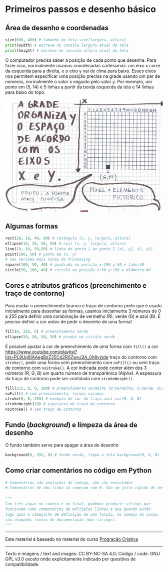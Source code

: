 # Primeiros passos e desenho básico

## Área de desenho e coordenadas

```python
size(600, 400) # tamanho da tela size(largura, altura) 
print(width) # escreve no console largura atual da tela
print(height) # escreve no console altura atual da tela
```

O computador precisa saber a posição de cada ponto que desenha. Para fazer isso, normalmente usamos coordenadas cartesianas: um eixo x corre da esquerda para a direita, e o eixo y vai de cima para baixo. Esses eixos nos permitem especificar uma posição precisa na grade usando um par de números, normalmente o valor x seguido pelo valor y. Por exemplo, um ponto em (5, 14) é 5 linhas a partir da borda esquerda da tela e 14 linhas para baixo do topo.

![coor](coord.jpg)

## Algumas formas

```python
rect(20, 10, 40, 80) # retângulo (x, y, largura, altura)
ellipse(10, 20, 50, 50) # oval (x, y, largura, altura)
line(10, 10, 50,50) # linha do ponto 1 ao ponto 2 (x1, y1, x2, y2)
point(100, 50) # ponto em (x, y)
# nas versões mais novas do Processing
square(100, 50, 40) # quadrado na posição x:100 y:50 e lado:40
circle(50, 100, 40) # círculo na posição x:50 y:100 e diâmetro:40
```

## Cores e atributos gráficos (preenchimento e traço de contorno)

Para mudar o preenchimento branco e traço de contorno preto que é usado inicialmente para desenhar as formas, usamos inicialmente 3 números de 0 a 255 para definir uma combinação de vermelho (R), verde (G) e azul (B). 
É preciso definir a cor *antes* de pedir o desenho de uma forma! 

```python
fill(0, 255, 0) # preenchimento verde
ellipse(50, 50, 50, 50) # produz um círculo verde
```

É possível ajustar a cor de preenchimento de uma forma com `fill()` a cor https://www.youtube.com/playlist?list=PL9Up8IAAegBzZ25Cd2R0ZwvJ3A_0h8yzide traço do contorno com `stroke()`, pedir uma forma sem preenchimento com `noFill()` ou sem traço de contorno com `noStroke()`. A cor indicada pode conter além dos 3 números (R, G, B) um quarto número de transparênica (Alpha). A espessura do traço de contorno pode ser contolada com `strokeWeight()`.

```python
fill(255, 0, 0, 100) # preenchimento vermelho (R:Vermelho, G:Verde, B:Azul, Alpha:Transparência)
noFill() # sem preenchimento, formas vazadas
stroke(0, 0, 255) # exemplo de cor do traço azul cor(R, G, B)
strokeWeight(10) # espessura do traço de contorno
noStroke() # sem traço de contorno
```

## Fundo (*background*) e limpeza da área de desenho

O fundo também serve para apagar a área de desenho

```python
background(0, 255, 0) # fundo verde, limpa a tela background(R, G, B)
```

## Como criar comentários no código em Python

```python
# Comentários são anotações do código, não são executados
# Comentários de uma linha só começam com #. São um jeito rápido de desativar uma linha!

"""
Com três aspas no começo e no final, podemos produzir strings que
funcionam como comentários de múltiplas linhas e que quando estão
logo após o cabeçalho de definição de uma função, no começo do corpo,
são chamados textos de documentação (doc-strings).
"""
```

---
Este material é baseado no material do curso [Progração Criativa](https://arteprog.space/programacao-criativa/)

---
Texto e imagens / text and images: CC BY-NC-SA 4.0; Código / code: GNU GPL v3.0 exceto onde explicitamente indicado por questões de compatibilidade.
